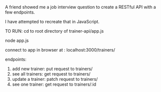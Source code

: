A friend showed me a job interview question to create a RESTful API with a few endpoints.

I have attempted to recreate that in JavaScript.

TO RUN:
cd to root directory of trainer-api/app.js

node app.js

connect to app in browser at : localhost:3000/trainers/

endpoints:
1. add new trainer: put request to trainers/
2. see all trainers: get request to trainers/
3. update a trainer: patch request to trainers/
4. see one trainer: get request to trainers/:id
